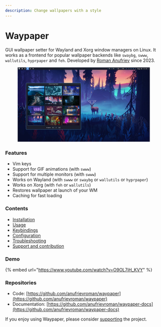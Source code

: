 ```yaml
---
description: Change wallpapers with a style
---
```


# Waypaper

GUI wallpaper setter for Wayland and Xorg window managers on Linux. It works as a frontend for popular wallpaper backends like `swaybg`, `swww`, `wallutils`, `hyprpaper` and `feh`. Developed by [Roman Anufriev](https://app.gitbook.com/o/hAqzIwC67MJSu3lFreUe/s/tcj89Kky0qwCogWefYcf/) since 2023.

<figure><img src=".gitbook/assets/waypaper.jpg" alt=""><figcaption></figcaption></figure>

### Features

* Vim keys
* Support for GIF animations (with `swww`)
* Support for multiple monitors (with `swww`)
* Works on Wayland (with `swww` or `swaybg` or `wallutils` or `hyprpaper`)
* Works on Xorg (with `feh` or `wallutils`)
* Restores wallpaper at launch of your WM
* Caching for fast loading

### Contents

* [Installation](installation.md)
* [Usage](usage.md)
* [Keybindings](keybindings.md)
* [Configuration](configuration.md)
* [Troubleshooting](troubleshooting.md)
* [Support and contribution](support-and-contribution.md)

### Demo

{% embed url="https://www.youtube.com/watch?v=O9OL7iH_KVY" %}

### Repositories

* Code: [https://github.com/anufrievroman/waypaper](https://github.com/anufrievroman/waypaper)
* Documentation: [https://github.com/anufrievroman/waypaper-docs](https://github.com/anufrievroman/waypaper-docs)

If you enjoy using Waypaper, please consider [supporting](support-and-contribution.md)  the project.

